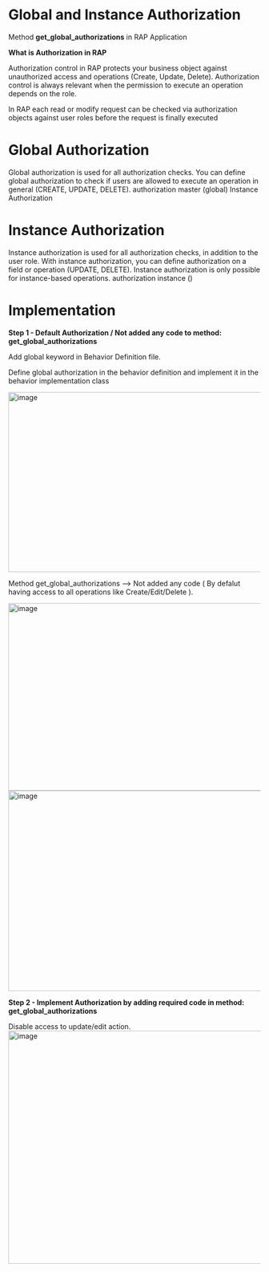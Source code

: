 # Global and Instance Authorization
Method **get_global_authorizations** in RAP Application

**What is Authorization in RAP**

Authorization control in RAP protects your business object against unauthorized access and operations (Create, Update, Delete). 
Authorization control is always relevant when the permission to execute an operation depends on the role.

In RAP each read or modify request can be checked via authorization objects against user roles before the request is finally executed

# Global Authorization

Global authorization is used for all authorization checks. You can define global authorization to check if users are allowed to execute an operation in general (CREATE, UPDATE, DELETE). authorization master (global)
Instance Authorization

# Instance Authorization

Instance authorization is used for all authorization checks, in addition to the user role. With instance authorization, you can define authorization on a field or operation (UPDATE, DELETE). Instance authorization is only possible for instance-based operations. authorization instance ()


# Implementation

**Step 1 - Default Authorization / Not added any code to method: get_global_authorizations**

Add global keyword in Behavior Definition file.

Define global authorization in the behavior definition and implement it in the behavior implementation class

<img width="699" height="359" alt="image" src="https://github.com/user-attachments/assets/d1ab47d9-535c-432f-9cba-b88860917237" />

Method get_global_authorizations --> Not added any code ( By defalut having access to all operations like Create/Edit/Delete ).

<img width="918" height="374" alt="image" src="https://github.com/user-attachments/assets/417f9bd9-10a0-4c18-b9ea-596775ce5c27" />

<img width="648" height="400" alt="image" src="https://github.com/user-attachments/assets/796edc64-acd4-42f6-acf9-98251c014b63" />



**Step 2 - Implement Authorization by adding required code in method: get_global_authorizations**

Disable access to update/edit action.
<img width="620" height="465" alt="image" src="https://github.com/user-attachments/assets/f288eb34-0bfd-4a03-9444-fce2faaf3822" />

